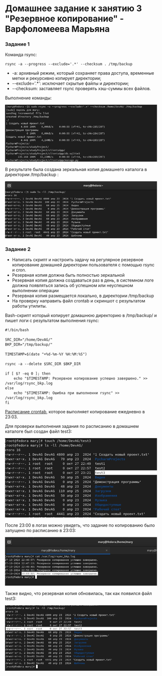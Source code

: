 # Домашнее задание к занятию 3 "Резервное копирование" - Варфоломеева Марьяна

### Задание 1

Команда rsync:

```
rsync -a --progress --exclude='.*' --checksum . /tmp/backup
```
 - -a: архивный режим, который сохраняет права доступа, временные метки и рекурсивно копирует директории;
 - --exclude='.*': исключает скрытые файлы и директории;
 - --checksum: заставляет rsync проверять хэш-суммы всех файлов.

Выполнение команды:

![](./img/1.png)

В результате была создана зеркальная копия домашнего каталога в директории /tmp/backup :

![](./img/2.png)


### Задание 2


- Написать скрипт и настроить задачу на регулярное резервное копирование домашней директории пользователя 
с помощью rsync и cron.
- Резервная копия должна быть полностью зеркальной
- Резервная копия должна создаваться раз в день, в системном логе должна появляться запись об успешном или неуспешном выполнении операции
- Резервная копия размещается локально, в директории /tmp/backup
- На проверку направить файл crontab и скриншот с результатом работы утилиты.

Bash-скрипт который копирует домашнюю директорию в /tmp/backup/ и пишет логи с результатом выполнения rsync:

```
#!/bin/bash

SRC_DIR="/home/DevAG/"
BKP_DIR="/tmp/backup/"

TIMESTAMP=$(date "+%d-%m-%Y %H:%M:%S")

rsync -a --delete $SRC_DIR $BKP_DIR

if [ $? -eq 0 ]; then
	echo "$TIMESTAMP: Резервное копирование успешно завершено." >> /var/log/rsync_bkp.log
else
	echo "$TIMESTAMP: Ошибка при выполненни rsync" >> /var/log/rsync_bkp.log
fi
```

[Расписание crontab](./files/cron), которое выполняет копирование ежедневно в 23:03.

Для проверки выполнения задания по расписанию в домашнем каталоге был создан файл test3:

![](./img/3.png)

После 23:00 в логах можно увидеть, что задание по копированию было запущено по расписанию в 23:03:

![](./img/4.png)

Также видно, что резервная копия обновилась, так как появился файл test3:

![](./img/5.png)


